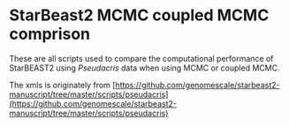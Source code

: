 #  StarBeast2 MCMC coupled MCMC comprison

These are all scripts used to compare the computational performance of StarBEAST2 using _Pseudacris_ data when using MCMC or coupled MCMC.

The xmls is originately from [https://github.com/genomescale/starbeast2-manuscript/tree/master/scripts/pseudacris](https://github.com/genomescale/starbeast2-manuscript/tree/master/scripts/pseudacris)

